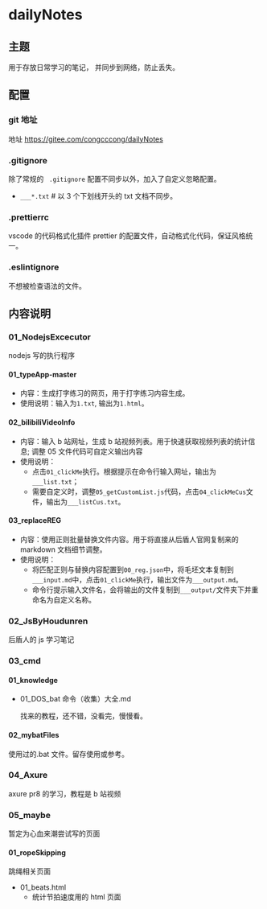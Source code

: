 # dailyNotes

## 主题

用于存放日常学习的笔记， 并同步到网络，防止丢失。

## 配置

### git 地址

地址 https://gitee.com/congcccong/dailyNotes

### .gitignore

除了常规的 ` .gitignore` 配置不同步以外，加入了自定义忽略配置。

- `___*.txt` # 以 3 个下划线开头的 txt 文档不同步。

### .prettierrc

vscode 的代码格式化插件 prettier 的配置文件，自动格式化代码，保证风格统一。

### .eslintignore

不想被检查语法的文件。

## 内容说明

### 01_NodejsExcecutor

nodejs 写的执行程序

#### 01_typeApp-master

- 内容：生成打字练习的网页，用于打字练习内容生成。
- 使用说明：输入为`1.txt`, 输出为`1.html`。

#### 02_bilibiliVideoInfo

- 内容：输入 b 站网址，生成 b 站视频列表。用于快速获取视频列表的统计信息; 调整 05 文件代码可自定义输出内容
- 使用说明：
  - 点击`01_clickMe`执行。根据提示在命令行输入网址，输出为`___list.txt`；
  - 需要自定义时，调整`05_getCustomList.js`代码，点击`04_clickMeCus`文件，输出为`___listCus.txt`。

#### 03_replaceREG

- 内容：使用正则批量替换文件内容。用于将直接从后盾人官网复制来的 markdown 文档细节调整。
- 使用说明：
  - 将匹配正则与替换内容配置到`00_reg.json`中，将毛坯文本复制到`___input.md`中，点击`01_clickMe`执行，输出文件为`___output.md`。
  - 命令行提示输入文件名，会将输出的文件复制到`___output/`文件夹下并重命名为自定义名称。

### 02_JsByHoudunren

后盾人的 js 学习笔记

### 03_cmd

#### 01_knowledge

- 01_DOS_bat 命令（收集）大全.md

  找来的教程，还不错，没看完，慢慢看。

#### 02_mybatFiles

使用过的.bat 文件。留存使用或参考。

### 04_Axure

axure pr8 的学习，教程是 b 站视频

### 05_maybe

暂定为心血来潮尝试写的页面

#### 01_ropeSkipping

跳绳相关页面

- 01_beats.html
  - 统计节拍速度用的 html 页面
